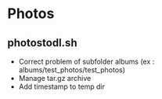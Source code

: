 Photos
======

photostodl.sh
-------------
* Correct problem of subfolder albums (ex : albums/test_photos/test_photos)
* Manage tar.gz archive
* Add timestamp to temp dir